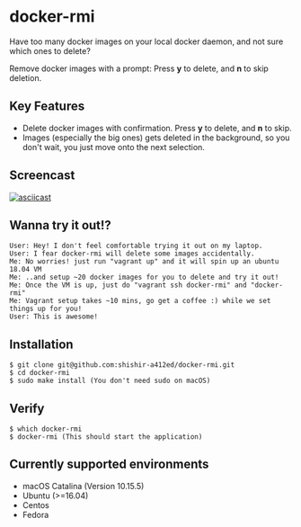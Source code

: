 # docker-rmi

Have too many docker images on your local docker daemon, and not sure which ones to delete?

Remove docker images with a prompt: Press **y** to delete, and **n** to skip deletion.

## Key Features

- Delete docker images with confirmation. Press **y** to delete, and **n** to skip.
- Images (especially the big ones) gets deleted in the background, so you don't wait, you just move onto the next selection.

## Screencast
[![asciicast](https://asciinema.org/a/371122.svg)](https://asciinema.org/a/371122)

## Wanna try it out!?

```
User: Hey! I don't feel comfortable trying it out on my laptop.
User: I fear docker-rmi will delete some images accidentally.
Me: No worries! just run "vagrant up" and it will spin up an ubuntu 18.04 VM
Me: ..and setup ~20 docker images for you to delete and try it out!
Me: Once the VM is up, just do "vagrant ssh docker-rmi" and "docker-rmi"
Me: Vagrant setup takes ~10 mins, go get a coffee :) while we set things up for you!
User: This is awesome!
```

## Installation

```
$ git clone git@github.com:shishir-a412ed/docker-rmi.git
$ cd docker-rmi
$ sudo make install (You don't need sudo on macOS)
```

## Verify

```
$ which docker-rmi
$ docker-rmi (This should start the application)
```

## Currently supported environments

- macOS Catalina (Version 10.15.5)
- Ubuntu (>=16.04)
- Centos
- Fedora
